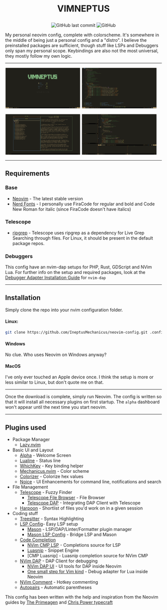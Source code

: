 # <p align="center">VIMNEPTUS</p>

<p align="center">
    <img alt="GitHub last commit" src="https://img.shields.io/github/last-commit/IneptusMechanicus/neovim-config?style=for-the-badge">
    <img alt="GitHub" src="https://img.shields.io/github/license/IneptusMechanicus/neovim-config?style=for-the-badge">
</p>
My personal neovim config, complete with colorscheme. It's somewhere in the middle of being just a personal config and a "distro". I believe the preinstalled packages are sufficient, though stuff like LSPs and Debuggers only span my personal scope. Keybindings are also not the most universal, they mostly follow my own logic.

---

<p align="left">
    <img src="img/img-1.png" style="width: 48%; height: auto;">
    <img src="img/img-2.png" style="width: 48%; height: auto;">
</p>
<p align="left">
    <img src="img/img-3.png" style="width: 48%; height: auto;">
    <img src="img/img-4.png" style="width: 48%; height: auto;">
</p>

---

## Requirements

### Base
* [Neovim](https://github.com/neovim/neovim/releases/latest) - The latest stable version
* [Nerd Fonts](https://www.nerdfonts.com/font-downloads) - I personally use FiraCode for regular and bold and Code New Roman for italic (since FiraCode doesn't have italics)

### Telescope
* [ripgrep](https://github.com/BurntSushi/ripgrep) - Telescope uses ripgrep as a dependency for Live Grep Searching through files. For Linux, it should be present in the default package repos.

### Debuggers
This config have an nvim-dap setups for PHP, Rust, GDScript and NVim Lua.
For further info on the setup and required packages, look at the [Debugger Adapter Installation Guide](https://github.com/mfussenegger/nvim-dap/wiki/Debug-Adapter-installation) for `nvim-dap`

---

## Installation

Simply clone the repo into your nvim configuration folder.

#### Linux:

```bash
git clone https://github.com/IneptusMechanicus/neovim-config.git .config/nvim
```
#### Windows

No clue. Who uses Neovim on Windows anyway?

#### MacOS

I've only ever touched an Apple device once. I think the setup is more or less similar to Linux, but don't quote me on that.

---

Once the download is complete, simply run Neovim. The config is written so that it will install all necessary plugins on first startup. The `alpha` dashboard won't appear until the next time you start neovim.

---

## Plugins used

* Package Manager
    * [Lazy.nvim](https://github.com/folke/lazy.nvim)
* Basic UI and Layout
    * [Alpha](https://github.com/goolord/alpha-nvim) - Welcome Screen
    * [Lualine](https://github.com/nvim-lualine/lualine.nvim) - Status line
    * [WhichKey](https://github.com/folke/which-key.nvm) - Key binding helper
    * [Mechanicus.nvim](https://github.com/IneptusMechanicus/mechanicus.nvim) - Color scheme
    * [Colorizer](https://github.com/NvChad/nvim-colorizer.lua) - Colorize hex values
    * [Noice](https://github.com/folke/noice.nvim) - UI Enhancements for command line, notifications and search
* File Management
    * [Telescope](https://github.com/nvim-telescope/telescope.nvim) - Fuzzy Finder
        * [Telescope File Browser](https://github.com/nvim-telescope/telescope-file-browser.nvim) - File Browser
        * [Telescope DAP](https://github.com/nvim-telescope/telescope-dap.nvim) - Integrating DAP Client with Telescope
    * [Harpoon](https://github.com/ThePrimeagen/harpoon) - Shortlist of files you'd work on in a given session
* Coding stuff
    * [Treesitter](https://github.com/nvim-treesitter/nvim-treesitter) - Syntax Highlighting
    * [LSP Config](https://github.com/neovim/nvim-lspconfig)- Easy LSP setup
        * [Mason](https://github.com/williamboman/mason.nvim) - LSP/DAP/Linter/Formatter plugin manager
        * [Mason LSP Config](https://github.com/williamboman/mason-lspconfig.nvim) - Bridge LSP and Mason
    * [Code Completion](https://github.com/hrsh7th/nvim-cmp)
        * [NVim CMP LSP](https://github.com/hrsh7th/cmp-nvim-lsp) - Completions source for LSP
        * [Luasnip](https://github.com/L3MON4D3/LuaSnip) - Snippet Engine
        * [CMP Luasnip] - Luasnip completion source for NVim CMP
    * [NVim DAP](https://github.com/mfussenegger/nvim-dap) - DAP Client for debugging
        * [NVim DAP UI](https://github.com/rcarriga/nvim-dap-ui) - UI tools for DAP inside Neovim
        * [One small step for Vim kind](https://github.com/jbyuki/one-small-step-for-vimkind) - Debug adapter for Lua inside Neovim
    * [NVim Comment](https://github.com/terrortylor/nvim-comment) - Hotkey commenting
    * [Autopairs](https://github.com/windwp/nvim-autopairs) - Automatic parentheses

This config has been written with the help and inspiration from the Neovim guides by [The Primeagen](https://github.com/ThePrimeagen) and [Chris Power typecraft](https://github.com/cpow)
